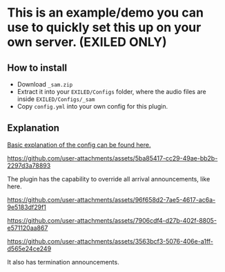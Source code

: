 # This is an example/demo you can use to quickly set this up on your own server. (EXILED ONLY)

## How to install
- Download `_sam.zip`
- Extract it into your `EXILED/Configs` folder, where the audio files are inside `EXILED/Configs/_sam`
- Copy `config.yml` into your own config for this plugin.

## Explanation
[Basic explanation of the config can be found here.](https://github.com/icedchai/CassieReplacement/blob/dev/README.md#overrides-exiled-only)

https://github.com/user-attachments/assets/5ba85417-cc29-49ae-bb2b-2297d3a78893

The plugin has the capability to override all arrival announcements, like here.



https://github.com/user-attachments/assets/96f658d2-7ae5-4617-ac6a-9e5183df29f1

https://github.com/user-attachments/assets/7906cdf4-d27b-402f-8805-e571120aa867

https://github.com/user-attachments/assets/3563bcf3-5076-406e-a1ff-d565e24ce249

It also has termination announcements.
